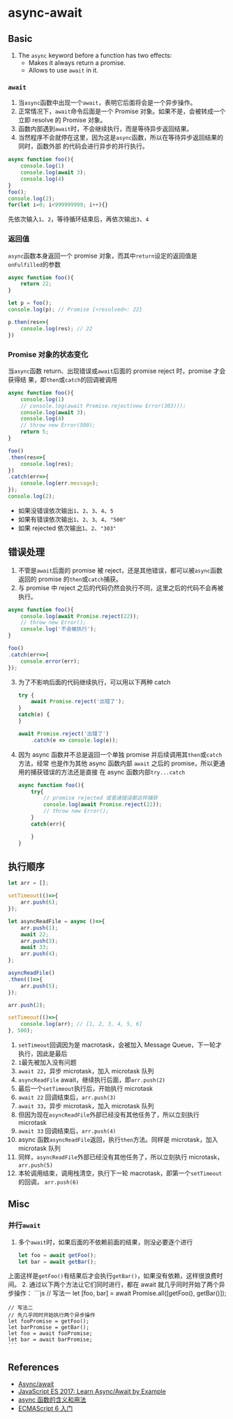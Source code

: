 # async-await

## Basic
1. The `async` keyword before a function has two effects:
    * Makes it always return a promise.
    * Allows to use `await` in it.

### `await`
1. 当`async`函数中出现一个`await`，表明它后面将会是一个异步操作。
2. 正常情况下，`await`命令后面是一个 Promise 对象。如果不是，会被转成一个立即 resolve
的 Promise 对象。
3. 函数内部遇到`await`时，不会继续执行，而是等待异步返回结果。
4. 当然程序不会就停在这里，因为这是`async`函数，所以在等待异步返回结果的同时，函数外部
的代码会进行异步的并行执行。
```js
async function foo(){
    console.log(1)
    console.log(await 3);
    console.log(4)
}
foo();
console.log(2);
for(let i=0; i<999999999; i++){}
```
先依次输入`1`、`2`，等待循环结束后，再依次输出`3`、`4`


### 返回值
`async`函数本身返回一个 promise 对象，而其中`return`设定的返回值是`onFulfilled`的参数
```js
async function foo(){
    return 22;
}

let p = foo();
console.log(p); // Promise {<resolved>: 22}

p.then(res=>{
    console.log(res); // 22
})
```

### Promise 对象的状态变化
当`async`函数 return、出现错误或`await`后面的 promise reject 时，promise 才会获得结
果，即`then`或`catch`的回调被调用
```js
async function foo(){
    console.log(1)
    // console.log(await Promise.reject(new Error(303)));
    console.log(await 3);
    console.log(4)
    // throw new Error(500);
    return 5;
}

foo()
.then(res=>{
    console.log(res);
})
.catch(err=>{
    console.log(err.message);
});
console.log(2);
```
* 如果没错误依次输出`1`、`2`、`3`、`4`、`5`
* 如果有错误依次输出`1`、`2`、`3`、`4`、`"500"`
* 如果 rejected 依次输出`1`、`2`、`"303"`  


## 错误处理
1. 不管是`await`后面的 promise 被 reject，还是其他错误，都可以被`async`函数返回的
promise 的`then`或`catch`捕获。
2. 与 promise 中 reject 之后的代码仍然会执行不同，这里之后的代码不会再被执行。

```js
async function foo(){
    console.log(await Promise.reject(22));
    // throw new Error();
    console.log('不会被执行');
}

foo()
.catch(err=>{
    console.error(err);
});
```

3. 为了不影响后面的代码继续执行，可以用以下两种 catch
    ```js
    try {
        await Promise.reject('出错了');
    }
    catch(e) {
    }

    await Promise.reject('出错了')
        .catch(e => console.log(e));
    ```
3. 因为 async 函数并不总是返回一个单独 promise 并后续调用其`then`或`catch`方法，经常
也是作为其他 async 函数内部 `await` 之后的 promise，所以更通用的捕获错误的方法还是直接
在 async 函数内部`try...catch`
    ```js
    async function foo(){
        try{
            // promise rejected 或普通错误都这样捕获
            console.log(await Promise.reject(22));
            // throw new Error();
        }
        catch(err){

        }
    }
    ```


## 执行顺序
```js
let arr = [];

setTimeout(()=>{
    arr.push(6);
});

let asyncReadFile = async ()=>{
    arr.push(1);
    await 22;
    arr.push(3);
    await 33;
    arr.push(4);
};

asyncReadFile()
.then(()=>{
    arr.push(5);
});

arr.push(2);

setTimeout(()=>{
    console.log(arr); // [1, 2, 3, 4, 5, 6]
}, 500);
```
1. `setTimeout`回调因为是 macrotask，会被加入 Message Queue，下一轮才执行，因此是最后
2. `1`最先被加入没有问题
3. `await 22`，异步 microtask，加入 microtask 队列
4. `asyncReadFile` await，继续执行后面，即`arr.push(2)`
5. 最后一个`setTimeout`执行后，开始执行 microtask
6. `await 22` 回调结束后，`arr.push(3)`
7. `await 33`，异步 microtask，加入 microtask 队列
8. 但因为现在`asyncReadFile`外部已经没有其他任务了，所以立刻执行 microtask
9. `await 33` 回调结束后，`arr.push(4)`
10. async 函数`asyncReadFile`返回，执行`then`方法。同样是 microtask，加入 microtask
队列
11. 同样，`asyncReadFile`外部已经没有其他任务了，所以立刻执行 microtask，`arr.push(5)`
12. 本轮调用结束，调用栈清空，执行下一轮 macrotask，即第一个`setTimeout`的回调，
`arr.push(6)`


## Misc
### 并行`await`
1. 多个`await`时，如果后面的不依赖前面的结果，则没必要逐个进行
    ```js
    let foo = await getFoo();
    let bar = await getBar();
    ```
上面这样是`getFoo()`有结果后才会执行`getBar()`，如果没有依赖，这样很浪费时间。
2. 通过以下两个方法让它们同时进行，都在 await 就几乎同时开始了两个异步操作：
    ```js
    // 写法一
    let [foo, bar] = await Promise.all([getFoo(), getBar()]);

    // 写法二
    // 先几乎同时开始执行两个异步操作
    let fooPromise = getFoo();
    let barPromise = getBar();
    let foo = await fooPromise;
    let bar = await barPromise;
    ```

## References
* [Async/await](https://javascript.info/async-await)
* [JavaScript ES 2017: Learn Async/Await by Example](https://codeburst.io/javascript-es-2017-learn-async-await-by-example-48acc58bad65)
* [async 函数的含义和用法](http://www.ruanyifeng.com/blog/2015/05/async.html)
* [ECMAScript 6 入门](http://es6.ruanyifeng.com/#docs/async)
